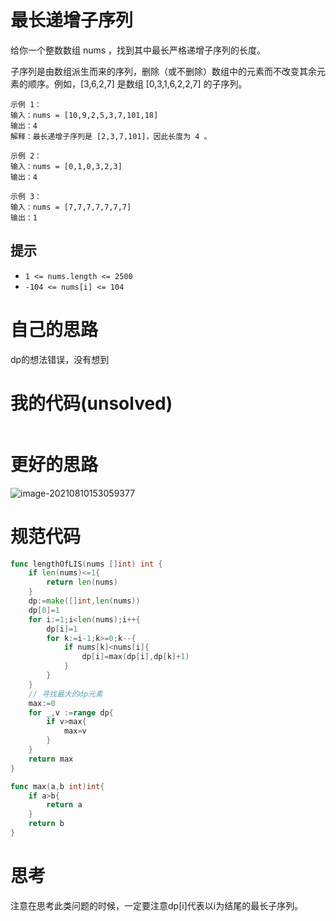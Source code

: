 # 最长递增子序列

给你一个整数数组 nums ，找到其中最长严格递增子序列的长度。

子序列是由数组派生而来的序列，删除（或不删除）数组中的元素而不改变其余元素的顺序。例如，[3,6,2,7] 是数组 [0,3,1,6,2,2,7] 的子序列。

```
示例 1：
输入：nums = [10,9,2,5,3,7,101,18]
输出：4
解释：最长递增子序列是 [2,3,7,101]，因此长度为 4 。

示例 2：
输入：nums = [0,1,0,3,2,3]
输出：4

示例 3：
输入：nums = [7,7,7,7,7,7,7]
输出：1
```

## 提示

- `1 <= nums.length <= 2500`
- `-104 <= nums[i] <= 104`

# 自己的思路

dp的想法错误，没有想到

# 我的代码(unsolved)

```go

```

# 更好的思路

![image-20210810153059377](https://github.com/enzeyu/leetcode_enzeyu/tree/master/pics/dp11.png)

# 规范代码

```go
func lengthOfLIS(nums []int) int {
    if len(nums)<=1{
        return len(nums)
    }
    dp:=make([]int,len(nums))
    dp[0]=1
    for i:=1;i<len(nums);i++{
        dp[i]=1
        for k:=i-1;k>=0;k--{
            if nums[k]<nums[i]{
                dp[i]=max(dp[i],dp[k]+1)
            }
        }
    }
    // 寻找最大的dp元素
    max:=0
    for _,v :=range dp{
        if v>max{
            max=v
        }
    }
    return max
}

func max(a,b int)int{
    if a>b{
        return a
    }
    return b
}

```

# 思考

注意在思考此类问题的时候，一定要注意dp[i]代表以i为结尾的最长子序列。
